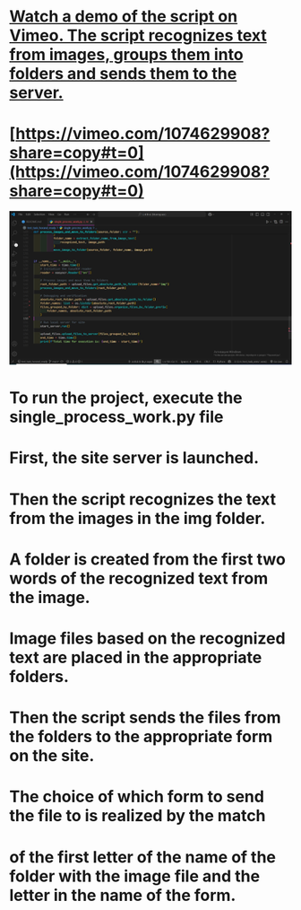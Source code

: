 # [Watch a demo of the script on Vimeo. The script recognizes text from images, groups them into folders and sends them to the server.](https://vimeo.com/1074629908?share=copy#t=0)

# [https://vimeo.com/1074629908?share=copy#t=0](https://vimeo.com/1074629908?share=copy#t=0)

![Code_image](img_banner_for_git/img_banner.jpg)
# To run the project, execute the single_process_work.py file

# First, the site server is launched.

# Then the script recognizes the text from the images in the img folder.
# A folder is created from the first two words of the recognized text from the image.
# Image files based on the recognized text are placed in the appropriate folders.

# Then the script sends the files from the folders to the appropriate form on the site.
# The choice of which form to send the file to is realized by the match
# of the first letter of the name of the folder with the image file and the letter in the name of the form.
